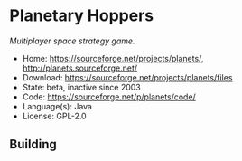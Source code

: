 # Planetary Hoppers

_Multiplayer space strategy game._

- Home: https://sourceforge.net/projects/planets/, http://planets.sourceforge.net/
- Download: https://sourceforge.net/projects/planets/files
- State: beta, inactive since 2003
- Code: https://sourceforge.net/p/planets/code/
- Language(s): Java
- License: GPL-2.0

## Building

